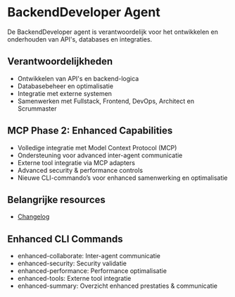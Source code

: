 # BackendDeveloper Agent

De BackendDeveloper agent is verantwoordelijk voor het ontwikkelen en onderhouden van API's, databases en integraties.

## Verantwoordelijkheden
- Ontwikkelen van API's en backend-logica
- Databasebeheer en optimalisatie
- Integratie met externe systemen
- Samenwerken met Fullstack, Frontend, DevOps, Architect en Scrummaster

## MCP Phase 2: Enhanced Capabilities
- Volledige integratie met Model Context Protocol (MCP)
- Ondersteuning voor advanced inter-agent communicatie
- Externe tool integratie via MCP adapters
- Advanced security & performance controls
- Nieuwe CLI-commando’s voor enhanced samenwerking en optimalisatie

## Belangrijke resources
- [Changelog](changelog.md)

## Enhanced CLI Commands
- enhanced-collaborate: Inter-agent communicatie
- enhanced-security: Security validatie
- enhanced-performance: Performance optimalisatie
- enhanced-tools: Externe tool integratie
- enhanced-summary: Overzicht enhanced prestaties & communicatie
